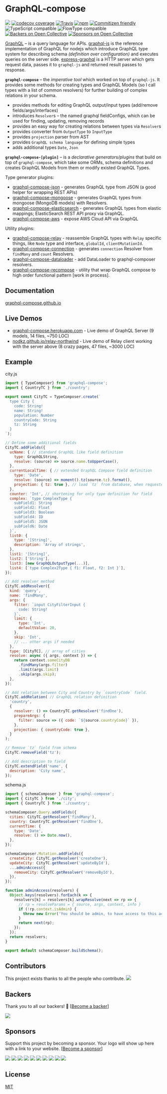 # GraphQL-compose

[![](https://img.shields.io/npm/v/graphql-compose.svg)](https://www.npmjs.com/package/graphql-compose)
[![codecov coverage](https://img.shields.io/codecov/c/github/graphql-compose/graphql-compose.svg)](https://codecov.io/github/graphql-compose/graphql-compose)
[![Travis](https://img.shields.io/travis/graphql-compose/graphql-compose.svg?maxAge=2592000)](https://travis-ci.org/graphql-compose/graphql-compose)
[![npm](https://img.shields.io/npm/dt/graphql-compose.svg)](http://www.npmtrends.com/graphql-compose)
[![Commitizen friendly](https://img.shields.io/badge/commitizen-friendly-brightgreen.svg)](http://commitizen.github.io/cz-cli/)
![TypeScript compatible](https://img.shields.io/badge/typescript-compatible-brightgreen.svg)
![FlowType compatible](https://img.shields.io/badge/flowtype-compatible-brightgreen.svg)
[![Backers on Open Collective](https://opencollective.com/graphql-compose/backers/badge.svg)](#backers)
[![Sponsors on Open Collective](https://opencollective.com/graphql-compose/sponsors/badge.svg)](#sponsors)

[GraphQL](http://graphql.org/) – is a query language for APIs. [graphql-js](https://github.com/graphql/graphql-js) is the reference implementation of GraphQL for nodejs which introduce GraphQL type system for describing schema _(definition over configuration)_ and executes queries on the server side. [express-graphql](https://github.com/graphql/express-graphql) is a HTTP server which gets request data, passes it to `graphql-js` and returned result passes to response.

**`graphql-compose`** – the _imperative tool_ which worked on top of `graphql-js`. It provides some methods for creating types and GraphQL Models (so I call types with a list of common resolvers) for further building of complex relations in your schema.

* provides methods for editing GraphQL output/input types (add/remove fields/args/interfaces)
* introduces `Resolver`s – the named graphql fieldConfigs, which can be used for finding, updating, removing records
* provides an easy way for creating relations between types via `Resolver`s
* provides converter from `OutputType` to `InputType`
* provides `projection` parser from AST
* provides `GraphQL schema language` for defining simple types
* adds additional types `Date`, `Json`

**`graphql-compose-[plugin]`** – is a _declarative generators/plugins_ that build on top of `graphql-compose`, which take some ORMs, schema definitions and creates GraphQL Models from them or modify existed GraphQL Types.

Type generator plugins:

* [graphql-compose-json](https://github.com/graphql-compose/graphql-compose-json) - generates GraphQL type from JSON (a good helper for wrapping REST APIs)
* [graphql-compose-mongoose](https://github.com/graphql-compose/graphql-compose-mongoose) - generates GraphQL types from mongoose (MongoDB models) with Resolvers.
* [graphql-compose-elasticsearch](https://github.com/graphql-compose/graphql-compose-elasticsearch) - generates GraphQL types from elastic mappings; ElasticSearch REST API proxy via GraphQL.
* [graphql-compose-aws](https://github.com/graphql-compose/graphql-compose-aws) - expose AWS Cloud API via GraphQL

Utility plugins:

* [graphql-compose-relay](https://github.com/graphql-compose/graphql-compose-relay) - reassemble GraphQL types with `Relay` specific things, like `Node` type and interface, `globalId`, `clientMutationId`.
* [graphql-compose-connection](https://github.com/graphql-compose/graphql-compose-connection) - generates `connection` Resolver from `findMany` and `count` Resolvers.
* [graphql-compose-dataloader](https://github.com/stoffern/graphql-compose-dataloader) - add DataLoader to graphql-composer resolvers.
* [graphql-compose-recompose](https://github.com/digithun/graphql-compose-recompose) - utility that wrap GraphQL compose to high order functional pattern [work in process].

## Documentation

[graphql-compose.github.io](https://graphql-compose.github.io/)

## Live Demos

* [graphql-compose.herokuapp.com](https://graphql-compose.herokuapp.com/) - Live demo of GraphQL Server (9 models, 14 files, ~750 LOC)
* [nodkz.github.io/relay-northwind](https://nodkz.github.io/relay-northwind) - Live demo of Relay client working with the server above (8 crazy pages, 47 files, ~3000 LOC)

## Example

city.js

```js
import { TypeComposer} from 'graphql-compose';
import { CountryTC } from './country';

export const CityTC = TypeComposer.create(`
  type City {
    code: String!
    name: String!
    population: Number
    countryCode: String
    tz: String
  }
`);

// Define some additional fields
CityTC.addFields({
  ucName: { // standard GraphQL like field definition
    type: GraphQLString,
    resolve: (source) => source.name.toUpperCase(),
  },
  currentLocalTime: { // extended GraphQL Compose field definition
    type: 'Date',
    resolve: (source) => moment().tz(source.tz).format(),
    projection: { tz: true }, // load `tz` from database, when requested only `localTime` field
  },
  counter: 'Int', // shortening for only type definition for field
  complex: `type ComplexType {
    subField1: String
    subField2: Float
    subField3: Boolean
    subField4: ID
    subField5: JSON
    subField6: Date
  }`,
  list0: {
    type: '[String]',
    description: 'Array of strings',
  },
  list1: '[String]',
  list2: ['String'],
  list3: [new GraphQLOutputType(...)],
  list4: [`type Complex2Type { f1: Float, f2: Int }`],
});

// Add resolver method
CityTC.addResolver({
  kind: 'query',
  name: 'findMany',
  args: {
    filter: `input CityFilterInput {
      code: String!
    }`,
    limit: {
      type: 'Int',
      defaultValue: 20,
    },
    skip: 'Int',
    // ... other args if needed
  },
  type: [CityTC], // array of cities
  resolve: async ({ args, context }) => {
    return context.someCityDB
      .findMany(args.filter)
      .limit(args.limit)
      .skip(args.skip);
  },
});

// Add relation between City and Country by `countryCode` field.
CityTC.addRelation( // GraphQL relation definition
  'country',
  {
    resolver: () => CountryTC.getResolver('findOne'),
    prepareArgs: {
      filter: source => ({ code: `${source.countryCode}` }),
    },
    projection: { countryCode: true },
  }
);

// Remove `tz` field from schema
CityTC.removeField('tz');

// Add description to field
CityTC.extendField('name', {
  description: 'City name',
});
```

schema.js

```js
import { schemaComposer } from 'graphql-compose';
import { CityTC } from './city';
import { CountryTC } from './country';

schemaComposer.Query.addFields({
  cities: CityTC.getResolver('findMany'),
  country: CountryTC.getResolver('findOne'),
  currentTime: {
    type: 'Date',
    resolve: () => Date.now(),
  },
});

schemaComposer.Mutation.addFields({
  createCity: CityTC.getResolver('createOne'),
  updateCity: CityTC.getResolver('updateById'),
  ...adminAccess({
    removeCity: CityTC.getResolver('removeById'),
  }),
});

function adminAccess(resolvers) {
  Object.keys(resolvers).forEach(k => {
    resolvers[k] = resolvers[k].wrapResolve(next => rp => {
      // rp = resolveParams = { source, args, context, info }
      if (!rp.context.isAdmin) {
        throw new Error('You should be admin, to have access to this action.');
      }
      return next(rp);
    });
  });
  return resolvers;
}

export default schemaComposer.buildSchema();
```

## Contributors

This project exists thanks to all the people who contribute.
<a href="graphs/contributors"><img src="https://opencollective.com/graphql-compose/contributors.svg?width=890&button=false" /></a>

## Backers

Thank you to all our backers! 🙏 [[Become a backer](https://opencollective.com/graphql-compose#backer)]

<a href="https://opencollective.com/graphql-compose#backers" target="_blank"><img src="https://opencollective.com/graphql-compose/backers.svg?width=890"></a>

## Sponsors

Support this project by becoming a sponsor. Your logo will show up here with a link to your website. [[Become a sponsor](https://opencollective.com/graphql-compose#sponsor)]

<a href="https://opencollective.com/graphql-compose/sponsor/0/website" target="_blank"><img src="https://opencollective.com/graphql-compose/sponsor/0/avatar.svg"></a>
<a href="https://opencollective.com/graphql-compose/sponsor/1/website" target="_blank"><img src="https://opencollective.com/graphql-compose/sponsor/1/avatar.svg"></a>
<a href="https://opencollective.com/graphql-compose/sponsor/2/website" target="_blank"><img src="https://opencollective.com/graphql-compose/sponsor/2/avatar.svg"></a>
<a href="https://opencollective.com/graphql-compose/sponsor/3/website" target="_blank"><img src="https://opencollective.com/graphql-compose/sponsor/3/avatar.svg"></a>
<a href="https://opencollective.com/graphql-compose/sponsor/4/website" target="_blank"><img src="https://opencollective.com/graphql-compose/sponsor/4/avatar.svg"></a>
<a href="https://opencollective.com/graphql-compose/sponsor/5/website" target="_blank"><img src="https://opencollective.com/graphql-compose/sponsor/5/avatar.svg"></a>
<a href="https://opencollective.com/graphql-compose/sponsor/6/website" target="_blank"><img src="https://opencollective.com/graphql-compose/sponsor/6/avatar.svg"></a>
<a href="https://opencollective.com/graphql-compose/sponsor/7/website" target="_blank"><img src="https://opencollective.com/graphql-compose/sponsor/7/avatar.svg"></a>
<a href="https://opencollective.com/graphql-compose/sponsor/8/website" target="_blank"><img src="https://opencollective.com/graphql-compose/sponsor/8/avatar.svg"></a>
<a href="https://opencollective.com/graphql-compose/sponsor/9/website" target="_blank"><img src="https://opencollective.com/graphql-compose/sponsor/9/avatar.svg"></a>

## License

[MIT](https://github.com/graphql-compose/graphql-compose/blob/master/LICENSE.md)
